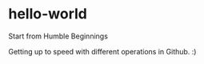 # hello-world
Start from Humble Beginnings 

Getting up to speed with different operations in Github. :)
